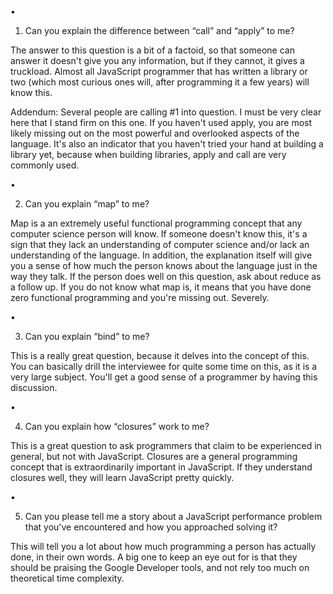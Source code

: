•

1. Can you explain the difference between “call” and “apply” to me?

The answer to this question is a bit of a factoid, so that someone can answer it doesn't give you any information, but if they cannot, it gives a truckload. Almost all JavaScript programmer that has written a library or two \(which most curious ones will, after programming it a few years\) will know this.

Addendum: Several people are calling \#1 into question. I must be very clear here that I stand firm on this one. If you haven't used apply, you are most likely missing out on the most powerful and overlooked aspects of the language. It's also an indicator that you haven't tried your hand at building a library yet, because when building libraries, apply and call are very commonly used.

•

2. Can you explain “map” to me?

Map is a an extremely useful functional programming concept that any computer science person will know. If someone doesn't know this, it's a sign that they lack an understanding of computer science and/or lack an understanding of the language. In addition, the explanation itself will give you a sense of how much the person knows about the language just in the way they talk. If the person does well on this question, ask about reduce as a follow up. If you do not know what map is, it means that you have done zero functional programming and you're missing out. Severely.

•

3. Can you explain “bind” to me?

This is a really great question, because it delves into the concept of this. You can basically drill the interviewee for quite some time on this, as it is a very large subject. You'll get a good sense of a programmer by having this discussion.

•

4. Can you explain how “closures” work to me?

This is a great question to ask programmers that claim to be experienced in general, but not with JavaScript. Closures are a general programming concept that is extraordinarily important in JavaScript. If they understand closures well, they will learn JavaScript pretty quickly.

•

5. Can you please tell me a story about a JavaScript performance problem that you've encountered and how you approached solving it?

This will tell you a lot about how much programming a person has actually done, in their own words. A big one to keep an eye out for is that they should be praising the Google Developer tools, and not rely too much on theoretical time complexity.

